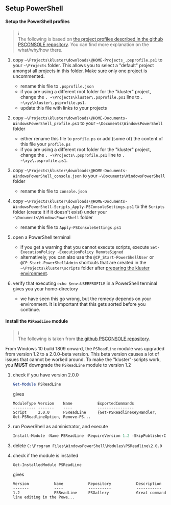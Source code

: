 ## Setup PowerShell

#### Setup the PowerShell profiles

> :information_source:  
> The following is based on [the project profiles described in the github PSCONSOLE repository](https://github.com/stefaanc/psconsole#project-profiles).  You can find more explanation on the what/why/how there.

1. copy `~\Projects\kluster\downloads\@HOME-Projects_.psprofile.ps1` to your `~\Projects` folder.  This allows you to select a "default" project amongst all projects in this folder.  Make sure only one project is uncommented.

   - rename this file to `.psprofile.json`
   - if you are using a different root folder for the "kluster" project, change the `. ~\Projects\kluster\.psprofile.ps1` line to `. ~\xyz\kluster\.psprofile.ps1`.
   - update this file with links to your projects

2. copy `~\Projects\kluster\downloads\@HOME-Documents-WindowsPowerShell_profile.ps1` to your `~\Documents\WindowsPowerShell` folder

   - either rename this file to `profile.ps` or add (some of) the content of this file your `profile.ps`
   - if you are using a different root folder for the "kluster" project, change the `. ~\Projects\.psprofile.ps1` line to `. ~\xyz\.psprofile.ps1`.

3. copy `~\Projects\kluster\downloads\@HOME-Documents-WindowsPowerShell_console.json` to your `~\Documents\WindowsPowerShell` folder

   - rename this file to `console.json`

4. copy `~\Projects\kluster\downloads\@HOME-Documents-WindowsPowerShell-Scripts_Apply-PSConsoleSettings.ps1` to the `Scripts` folder (create it if it doesn't exist) under your `~\Documents\WindowsPowerShell` folder

   - rename this file to `Apply-PSConsoleSettings.ps1`

5. open a PowerShell terminal

   - if you get a warning that you cannot execute scripts, execute `Set-ExecutionPolicy -ExecutionPolicy RemoteSigned`
   - alternatively, you can also use the `@CP_Start-PowerShellUser` or `@CP_Start-PowerShellAdmin` shortcuts that are created in the `~\Projects\kluster\scripts` folder after [preparing the kluster environment](https://github.com/stefaanc/kluster#prepare-the-kluster-environment).

6. verify that executing `echo $env:USERPROFILE` in a PowerShell terminal gives you your home-directory

   - we have seen this go wrong, but the remedy depends on your environment.  It is important that this gets sorted before you continue.

#### Install the `PSReadLine` module

> :information_source:  
> The following is taken from [the github PSCONSOLE repository](https://github.com/stefaanc/psconsole#the-colors-of-the-console).

From Windows 10 build 1809 onward, the `PSReadline` module was upgraded from version 1.2 to a 2.0.0-beta version.  This beta version causes a lot of issues that cannot be worked around.  To make the "kluster"-scripts work, you **MUST** downgrade the `PSReadLine` module to version 1.2

1. check if you have version 2.0.0

   ```powershell
   Get-Module PSReadLine
   ```

   gives

   ```text
   ModuleType Version    Name           ExportedCommands
   ---------- -------    ----           ----------------
   Script     2.0.0      PSReadLine     {Get-PSReadlineKeyHandler, Get-PSReadlineOption, Remove-PS...
   ```

2. run PowerShell as administrator, and execute

   ```powershell
   Install-Module -Name PSReadLine -RequireVersion 1.2 -SkipPublisherCheck
   ```

3. delete `C:\Program Files\WindowsPowerShell\Modules\PSReadline\2.0.0`

4. check if the module is installed

   ```powershell
   Get-InstalledModule PSReadLine
   ```

   gives

   ```text
   Version           Name           Repository           Description
   -------           ----           ----------           -----------
   1.2               PSReadLine     PSGallery            Great command line editing in the Powe...
   ```
